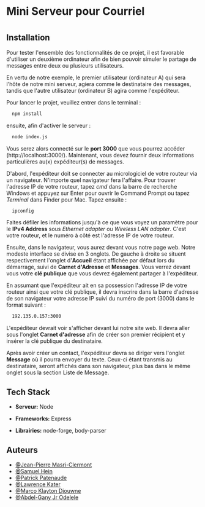 <h1>Mini Serveur pour Courriel <h1>
  
## Installation
Pour tester l'ensemble des fonctionnalités de ce projet, 
il est favorable d'utiliser un deuxième ordinateur afin de bien pouvoir simuler le partage de messages entre deux ou plusieurs utilisateurs. 

En vertu de notre exemple, le premier utilisateur (ordinateur A) qui sera l'hôte de notre mini serveur, agiera comme le destinataire des messages, tandis que l'autre utilisateur (ordinateur B) agira comme l'expéditeur.


Pour lancer le projet, veuillez entrer dans le terminal :

```bash
  npm install
```
ensuite, afin d'activer le serveur :

```bash
  node index.js
```
Vous serez alors connecté sur le **port 3000** que vous pourrez accéder (http://localhost:3000/).
Maintenant, vous devez fournir deux informations particulières au(x) expéditeur(s) de messages.

D'abord, l'expéditeur doit se connecter au micrologiciel de votre routeur via un navigateur. N'importe quel navigateur fera l'affaire. Pour trouver l'adresse IP de votre routeur, tapez *cmd* dans la barre de recherche Windows
et appuyez sur Enter pour ouvrir le Command Prompt ou tapez *Terminal* dans Finder pour Mac. Tapez ensuite :
```bash
  ipconfig
```
Faites défiler les informations jusqu'à ce que vous voyez un paramètre pour le **IPv4 Address** sous *Ethernet adapter* ou *Wireless LAN adapter*.
C'est votre routeur, et le numéro à côté est l'adresse IP de votre routeur. 

Ensuite, dans le navigateur, vous aurez devant vous notre page web. Notre modeste interface se divise en 3 onglets. De gauche à droite se situent respectivement l'onglet d'**Accueil** étant affichée par défaut lors du démarrage, suivi de **Carnet d'Adresse** et **Messages**. 
Vous verrez devant vous votre **clé publique** que vous devrez également partager à l'expéditeur.

En assumant que l'expéditeur ait en sa possession l'adresse IP de votre routeur ainsi que votre clé publique, il devra inscrire dans la barre d'adresse de son navigateur votre adresse IP suivi du numéro de port (3000) dans le format suivant :

```bash
  192.135.0.157:3000
```

L'expéditeur devrait voir s'afficher devant lui notre site web. Il devra aller sous l'onglet **Carnet d'adresse** afin de créer son premier récipient et y insérer la clé publique du destinataire.

Après avoir créer un contact, l'expéditeur devra se diriger vers l'onglet **Message** où il pourra envoyer du texte. Ceux-ci étant transmis au destinataire, seront affichés dans son navigateur, plus bas dans le même onglet sous la section Liste de Message.

## Tech Stack

- **Serveur:** Node

- **Frameworks:** Express

- **Librairies:** node-forge, body-parser



## Auteurs

- [@Jean-Pierre Masri-Clermont](https://www.github.com/JPP44)
- [@Samuel Hein](https://www.github.com/SamHein8)
- [@Patrick Patenaude](https://www.github.com/Kamaiko)
- [@Lawrence Kater](https://www.github.com/lelwrence)
- [@Marco Klayton Djouwne](https://www.github.com/)
- [@Abdel-Gany Jr Odelele](https://www.github.com/2longAGO)


